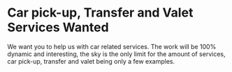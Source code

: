 # Car pick-up, Transfer and Valet Services Wanted #

We want you to help us with car related services. The work will be 100% dynamic and interesting, the sky is the only limit for the amount of services, car pick-up, transfer and valet being only a few examples.